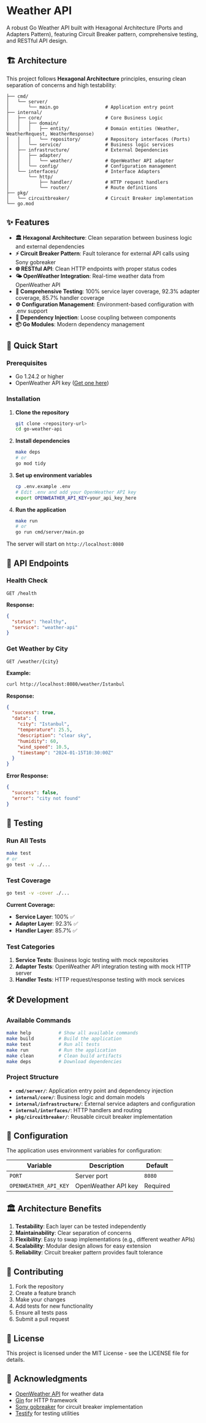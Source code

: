 # Weather API

A robust Go Weather API built with Hexagonal Architecture (Ports and Adapters Pattern), featuring Circuit Breaker pattern, comprehensive testing, and RESTful API design.

## 🏗️ Architecture

This project follows **Hexagonal Architecture** principles, ensuring clean separation of concerns and high testability:

```
├── cmd/
│   └── server/
│       └── main.go                 # Application entry point
├── internal/
│   ├── core/                       # Core Business Logic
│   │   ├── domain/
│   │   │   ├── entity/             # Domain entities (Weather, WeatherRequest, WeatherResponse)
│   │   │   └── repository/         # Repository interfaces (Ports)
│   │   └── service/                # Business logic services
│   ├── infrastructure/             # External Dependencies
│   │   ├── adapter/
│   │   │   └── weather/            # OpenWeather API adapter
│   │   └── config/                 # Configuration management
│   └── interfaces/                 # Interface Adapters
│       └── http/
│           ├── handler/            # HTTP request handlers
│           └── router/             # Route definitions
├── pkg/
│   └── circuitbreaker/             # Circuit Breaker implementation
└── go.mod
```

## ✨ Features

- **🏛️ Hexagonal Architecture**: Clean separation between business logic and external dependencies
- **⚡ Circuit Breaker Pattern**: Fault tolerance for external API calls using Sony gobreaker
- **🌐 RESTful API**: Clean HTTP endpoints with proper status codes
- **🌤️ OpenWeather Integration**: Real-time weather data from OpenWeather API
- **🧪 Comprehensive Testing**: 100% service layer coverage, 92.3% adapter coverage, 85.7% handler coverage
- **⚙️ Configuration Management**: Environment-based configuration with .env support
- **🔧 Dependency Injection**: Loose coupling between components
- **📦 Go Modules**: Modern dependency management

## 🚀 Quick Start

### Prerequisites

- Go 1.24.2 or higher
- OpenWeather API key ([Get one here](https://openweathermap.org/api))

### Installation

1. **Clone the repository**
   ```bash
   git clone <repository-url>
   cd go-weather-api
   ```

2. **Install dependencies**
   ```bash
   make deps
   # or
   go mod tidy
   ```

3. **Set up environment variables**
   ```bash
   cp .env.example .env
   # Edit .env and add your OpenWeather API key
   export OPENWEATHER_API_KEY=your_api_key_here
   ```

4. **Run the application**
   ```bash
   make run
   # or
   go run cmd/server/main.go
   ```

The server will start on `http://localhost:8080`

## 📡 API Endpoints

### Health Check
```http
GET /health
```
**Response:**
```json
{
  "status": "healthy",
  "service": "weather-api"
}
```

### Get Weather by City
```http
GET /weather/{city}
```
**Example:**
```bash
curl http://localhost:8080/weather/Istanbul
```

**Response:**
```json
{
  "success": true,
  "data": {
    "city": "Istanbul",
    "temperature": 25.5,
    "description": "clear sky",
    "humidity": 60,
    "wind_speed": 10.5,
    "timestamp": "2024-01-15T10:30:00Z"
  }
}
```

**Error Response:**
```json
{
  "success": false,
  "error": "city not found"
}
```

## 🧪 Testing

### Run All Tests
```bash
make test
# or
go test -v ./...
```

### Test Coverage
```bash
go test -v -cover ./...
```

**Current Coverage:**
- **Service Layer**: 100% ✅
- **Adapter Layer**: 92.3% ✅
- **Handler Layer**: 85.7% ✅

### Test Categories

1. **Service Tests**: Business logic testing with mock repositories
2. **Adapter Tests**: OpenWeather API integration testing with mock HTTP server
3. **Handler Tests**: HTTP request/response testing with mock services

## 🛠️ Development

### Available Commands

```bash
make help          # Show all available commands
make build         # Build the application
make test          # Run all tests
make run           # Run the application
make clean         # Clean build artifacts
make deps          # Download dependencies
```

### Project Structure

- **`cmd/server/`**: Application entry point and dependency injection
- **`internal/core/`**: Business logic and domain models
- **`internal/infrastructure/`**: External service adapters and configuration
- **`internal/interfaces/`**: HTTP handlers and routing
- **`pkg/circuitbreaker/`**: Reusable circuit breaker implementation

## 🔧 Configuration

The application uses environment variables for configuration:

| Variable | Description | Default |
|----------|-------------|---------|
| `PORT` | Server port | `8080` |
| `OPENWEATHER_API_KEY` | OpenWeather API key | Required |

## 🏛️ Architecture Benefits

1. **Testability**: Each layer can be tested independently
2. **Maintainability**: Clear separation of concerns
3. **Flexibility**: Easy to swap implementations (e.g., different weather APIs)
4. **Scalability**: Modular design allows for easy extension
5. **Reliability**: Circuit breaker pattern provides fault tolerance

## 🤝 Contributing

1. Fork the repository
2. Create a feature branch
3. Make your changes
4. Add tests for new functionality
5. Ensure all tests pass
6. Submit a pull request

## 📄 License

This project is licensed under the MIT License - see the LICENSE file for details.

## 🙏 Acknowledgments

- [OpenWeather API](https://openweathermap.org/api) for weather data
- [Gin](https://github.com/gin-gonic/gin) for HTTP framework
- [Sony gobreaker](https://github.com/sony/gobreaker) for circuit breaker implementation
- [Testify](https://github.com/stretchr/testify) for testing utilities